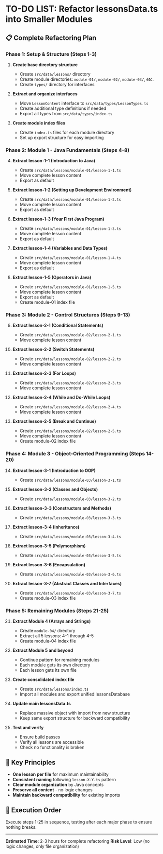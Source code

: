 # TO-DO LIST: Refactor lessonsData.ts into Smaller Modules

## 📋 Complete Refactoring Plan

### Phase 1: Setup & Structure (Steps 1-3)
1. **Create base directory structure**
   - Create `src/data/lessons/` directory
   - Create module directories: `module-01/`, `module-02/`, `module-03/`, etc.
   - Create `types/` directory for interfaces

2. **Extract and organize interfaces**
   - Move `LessonContent` interface to `src/data/types/LessonTypes.ts`
   - Create additional type definitions if needed
   - Export all types from `src/data/types/index.ts`

3. **Create module index files**
   - Create `index.ts` files for each module directory
   - Set up export structure for easy importing

### Phase 2: Module 1 - Java Fundamentals (Steps 4-8)
4. **Extract lesson-1-1 (Introduction to Java)**
   - Create `src/data/lessons/module-01/lesson-1-1.ts`
   - Move complete lesson content
   - Export as default

5. **Extract lesson-1-2 (Setting up Development Environment)**
   - Create `src/data/lessons/module-01/lesson-1-2.ts`
   - Move complete lesson content
   - Export as default

6. **Extract lesson-1-3 (Your First Java Program)**
   - Create `src/data/lessons/module-01/lesson-1-3.ts`
   - Move complete lesson content
   - Export as default

7. **Extract lesson-1-4 (Variables and Data Types)**
   - Create `src/data/lessons/module-01/lesson-1-4.ts`
   - Move complete lesson content
   - Export as default

8. **Extract lesson-1-5 (Operators in Java)**
   - Create `src/data/lessons/module-01/lesson-1-5.ts`
   - Move complete lesson content
   - Export as default
   - Create module-01 index file

### Phase 3: Module 2 - Control Structures (Steps 9-13)
9. **Extract lesson-2-1 (Conditional Statements)**
   - Create `src/data/lessons/module-02/lesson-2-1.ts`
   - Move complete lesson content

10. **Extract lesson-2-2 (Switch Statements)**
    - Create `src/data/lessons/module-02/lesson-2-2.ts`
    - Move complete lesson content

11. **Extract lesson-2-3 (For Loops)**
    - Create `src/data/lessons/module-02/lesson-2-3.ts`
    - Move complete lesson content

12. **Extract lesson-2-4 (While and Do-While Loops)**
    - Create `src/data/lessons/module-02/lesson-2-4.ts`
    - Move complete lesson content

13. **Extract lesson-2-5 (Break and Continue)**
    - Create `src/data/lessons/module-02/lesson-2-5.ts`
    - Move complete lesson content
    - Create module-02 index file

### Phase 4: Module 3 - Object-Oriented Programming (Steps 14-20)
14. **Extract lesson-3-1 (Introduction to OOP)**
    - Create `src/data/lessons/module-03/lesson-3-1.ts`

15. **Extract lesson-3-2 (Classes and Objects)**
    - Create `src/data/lessons/module-03/lesson-3-2.ts`

16. **Extract lesson-3-3 (Constructors and Methods)**
    - Create `src/data/lessons/module-03/lesson-3-3.ts`

17. **Extract lesson-3-4 (Inheritance)**
    - Create `src/data/lessons/module-03/lesson-3-4.ts`

18. **Extract lesson-3-5 (Polymorphism)**
    - Create `src/data/lessons/module-03/lesson-3-5.ts`

19. **Extract lesson-3-6 (Encapsulation)**
    - Create `src/data/lessons/module-03/lesson-3-6.ts`

20. **Extract lesson-3-7 (Abstract Classes and Interfaces)**
    - Create `src/data/lessons/module-03/lesson-3-7.ts`
    - Create module-03 index file

### Phase 5: Remaining Modules (Steps 21-25)
21. **Extract Module 4 (Arrays and Strings)**
    - Create `module-04/` directory
    - Extract all 5 lessons: 4-1 through 4-5
    - Create module-04 index file

22. **Extract Module 5 and beyond**
    - Continue pattern for remaining modules
    - Each module gets its own directory
    - Each lesson gets its own file

23. **Create consolidated index file**
    - Create `src/data/lessons/index.ts`
    - Import all modules and export unified lessonsDatabase

24. **Update main lessonsData.ts**
    - Replace massive object with import from new structure
    - Keep same export structure for backward compatibility

25. **Test and verify**
    - Ensure build passes
    - Verify all lessons are accessible
    - Check no functionality is broken

## 🎯 Key Principles
- **One lesson per file** for maximum maintainability
- **Consistent naming** following `lesson-X-Y.ts` pattern
- **Clear module organization** by Java concepts
- **Preserve all content** - no logic changes
- **Maintain backward compatibility** for existing imports

## 🚀 Execution Order
Execute steps 1-25 in sequence, testing after each major phase to ensure nothing breaks.

---
**Estimated Time**: 2-3 hours for complete refactoring
**Risk Level**: Low (no logic changes, only file organization)
